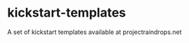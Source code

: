 kickstart-templates
===================

A set of kickstart templates available at projectraindrops.net 